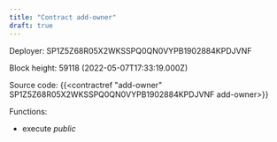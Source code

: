 ```yaml
---
title: "Contract add-owner"
draft: true
---
```

Deployer: SP1Z5Z68R05X2WKSSPQ0QN0VYPB1902884KPDJVNF


 



Block height: 59118 (2022-05-07T17:33:19.000Z)

Source code: {{<contractref "add-owner" SP1Z5Z68R05X2WKSSPQ0QN0VYPB1902884KPDJVNF add-owner>}}

Functions:

* execute _public_
